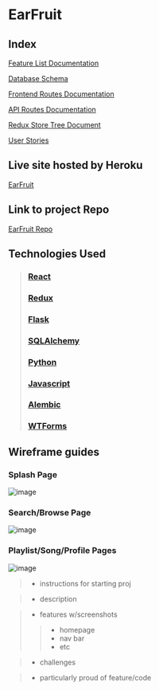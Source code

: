 # EarFruit


## Index
[Feature List Documentation](https://github.com/mipresley23/EarFruitGroupProjectRepo/wiki/MVP-Feature-List)

[Database Schema](https://github.com/mipresley23/EarFruitGroupProjectRepo/wiki/DB_Schema)

[Frontend Routes Documentation](https://github.com/mipresley23/EarFruitGroupProjectRepo/wiki/Frontend-Routes)

[API Routes Documentation](https://github.com/mipresley23/EarFruitGroupProjectRepo/wiki/API-Routes)

[Redux Store Tree Document](https://github.com/mipresley23/EarFruitGroupProjectRepo/wiki/State-Shape)

[User Stories](https://github.com/mipresley23/EarFruitGroupProjectRepo/wiki/User-Stories)

## Live site hosted by Heroku

[EarFruit](https://earfruit.herokuapp.com/)

## Link to project Repo

[EarFruit Repo](https://github.com/mipresley23/EarFruitGroupProjectRepo)

## Technologies Used

> ### [React](https://reactjs.org/)
> ### [Redux](https://redux.js.org/)
> ### [Flask](https://flask.palletsprojects.com/en/2.1.x/)
> ### [SQLAlchemy](https://docs.sqlalchemy.org/en/14/)
> ### [Python](https://docs.python.org/3/)
> ### [Javascript](https://developer.mozilla.org/en-US/docs/Web/JavaScript)
> ### [Alembic](https://alembic.sqlalchemy.org/en/latest/)
> ### [WTForms](https://wtforms.readthedocs.io/en/3.0.x/)

## Wireframe guides

### Splash Page
![image](https://user-images.githubusercontent.com/59783664/180310857-d91b8645-c7ed-4dff-9887-dd26cc2117fd.png)

### Search/Browse Page
![image](https://user-images.githubusercontent.com/59783664/180311035-670c723f-c5ed-4d85-8737-f3a8b1f99894.png)

### Playlist/Song/Profile Pages
![image](https://user-images.githubusercontent.com/59783664/180312282-2d64b072-1186-4c87-95d5-56522b636275.png)





> * instructions for starting proj

> * description

> * features w/screenshots
> > * homepage
> > * nav bar
> > * etc

> * challenges

> * particularly proud of feature/code
